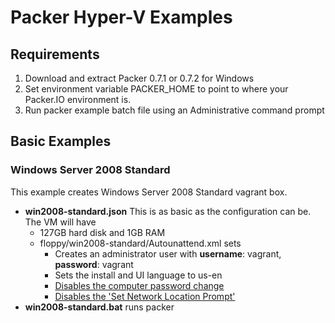 # Packer Hyper-V Examples

## Requirements

1. Download and extract Packer 0.7.1 or 0.7.2 for Windows
2. Set environment variable PACKER_HOME to point to where your Packer.IO environment is.
3. Run packer example batch file using an Administrative command prompt

## Basic Examples

### Windows Server 2008 Standard

This example creates Windows Server 2008 Standard vagrant box.

* **win2008-standard.json** This is as basic as the configuration can be. The VM will have
  * 127GB hard disk and 1GB RAM
  * floppy/win2008-standard/Autounattend.xml sets
    * Creates an administrator user with **username**: vagrant, **password**: vagrant
	* Sets the install and UI language to us-en
    * [Disables the computer password change](http://misheska.com/blog/2013/07/26/windows-7-automated-install-settings/#turn-off-computer-password)
    * [Disables the 'Set Network Location Prompt'](http://misheska.com/blog/2013/07/26/windows-7-automated-install-settings/#really-disable-set-network-location-prompt)
* **win2008-standard.bat** runs packer
